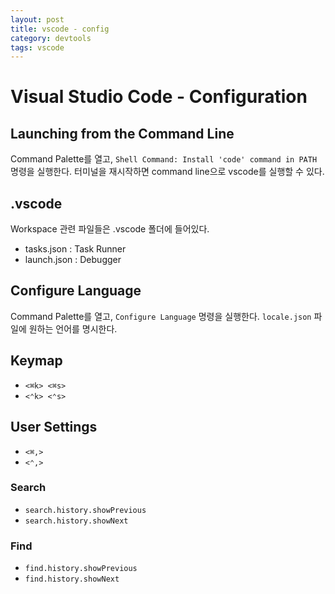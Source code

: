 ```yaml
---
layout: post
title: vscode - config
category: devtools
tags: vscode
---
```




# Visual Studio Code - Configuration

## Launching from the Command Line

Command Palette를 열고, `Shell Command: Install 'code' command in PATH` 명령을 실행한다. 터미널을 재시작하면 command line으로 vscode를 실행할 수 있다.

## .vscode 

Workspace 관련 파일들은 .vscode 폴더에 들어있다.

- tasks.json : Task Runner
- launch.json : Debugger

## Configure Language

Command Palette를 열고, `Configure Language` 명령을 실행한다. `locale.json` 파일에 원하는 언어를 명시한다.

## Keymap

- `<⌘k> <⌘s>`
- `<⌃k> <⌃s>`

## User Settings

- `<⌘,>`
- `<⌃,>`

### Search

- `search.history.showPrevious`
- `search.history.showNext`

### Find

- `find.history.showPrevious`
- `find.history.showNext`


